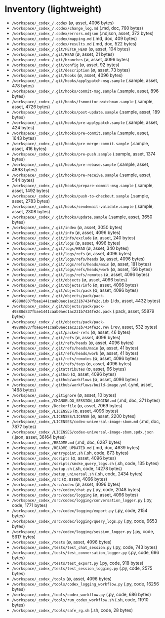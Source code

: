 # Inventory (lightweight)

- `/workspace/_codex_/.codex` (∅, asset, 4096 bytes)
- `/workspace/_codex_/.codex/change_log.md` (.md, doc, 760 bytes)
- `/workspace/_codex_/.codex/errors.ndjson` (.ndjson, asset, 372 bytes)
- `/workspace/_codex_/.codex/mapping.md` (.md, doc, 409 bytes)
- `/workspace/_codex_/.codex/results.md` (.md, doc, 522 bytes)
- `/workspace/_codex_/.git/FETCH_HEAD` (∅, asset, 104 bytes)
- `/workspace/_codex_/.git/HEAD` (∅, asset, 21 bytes)
- `/workspace/_codex_/.git/branches` (∅, asset, 4096 bytes)
- `/workspace/_codex_/.git/config` (∅, asset, 92 bytes)
- `/workspace/_codex_/.git/description` (∅, asset, 73 bytes)
- `/workspace/_codex_/.git/hooks` (∅, asset, 4096 bytes)
- `/workspace/_codex_/.git/hooks/applypatch-msg.sample` (.sample, asset, 478 bytes)
- `/workspace/_codex_/.git/hooks/commit-msg.sample` (.sample, asset, 896 bytes)
- `/workspace/_codex_/.git/hooks/fsmonitor-watchman.sample` (.sample, asset, 4726 bytes)
- `/workspace/_codex_/.git/hooks/post-update.sample` (.sample, asset, 189 bytes)
- `/workspace/_codex_/.git/hooks/pre-applypatch.sample` (.sample, asset, 424 bytes)
- `/workspace/_codex_/.git/hooks/pre-commit.sample` (.sample, asset, 1643 bytes)
- `/workspace/_codex_/.git/hooks/pre-merge-commit.sample` (.sample, asset, 416 bytes)
- `/workspace/_codex_/.git/hooks/pre-push.sample` (.sample, asset, 1374 bytes)
- `/workspace/_codex_/.git/hooks/pre-rebase.sample` (.sample, asset, 4898 bytes)
- `/workspace/_codex_/.git/hooks/pre-receive.sample` (.sample, asset, 544 bytes)
- `/workspace/_codex_/.git/hooks/prepare-commit-msg.sample` (.sample, asset, 1492 bytes)
- `/workspace/_codex_/.git/hooks/push-to-checkout.sample` (.sample, asset, 2783 bytes)
- `/workspace/_codex_/.git/hooks/sendemail-validate.sample` (.sample, asset, 2308 bytes)
- `/workspace/_codex_/.git/hooks/update.sample` (.sample, asset, 3650 bytes)
- `/workspace/_codex_/.git/index` (∅, asset, 3050 bytes)
- `/workspace/_codex_/.git/info` (∅, asset, 4096 bytes)
- `/workspace/_codex_/.git/info/exclude` (∅, asset, 240 bytes)
- `/workspace/_codex_/.git/logs` (∅, asset, 4096 bytes)
- `/workspace/_codex_/.git/logs/HEAD` (∅, asset, 340 bytes)
- `/workspace/_codex_/.git/logs/refs` (∅, asset, 4096 bytes)
- `/workspace/_codex_/.git/logs/refs/heads` (∅, asset, 4096 bytes)
- `/workspace/_codex_/.git/logs/refs/heads/main` (∅, asset, 181 bytes)
- `/workspace/_codex_/.git/logs/refs/heads/work` (∅, asset, 156 bytes)
- `/workspace/_codex_/.git/logs/refs/remotes` (∅, asset, 4096 bytes)
- `/workspace/_codex_/.git/objects` (∅, asset, 4096 bytes)
- `/workspace/_codex_/.git/objects/info` (∅, asset, 4096 bytes)
- `/workspace/_codex_/.git/objects/pack` (∅, asset, 4096 bytes)
- `/workspace/_codex_/.git/objects/pack/pack-49888d837fbae1441caab0aec1ac231b7434fe2c.idx` (.idx, asset, 4432 bytes)
- `/workspace/_codex_/.git/objects/pack/pack-49888d837fbae1441caab0aec1ac231b7434fe2c.pack` (.pack, asset, 55879 bytes)
- `/workspace/_codex_/.git/objects/pack/pack-49888d837fbae1441caab0aec1ac231b7434fe2c.rev` (.rev, asset, 532 bytes)
- `/workspace/_codex_/.git/packed-refs` (∅, asset, 46 bytes)
- `/workspace/_codex_/.git/refs` (∅, asset, 4096 bytes)
- `/workspace/_codex_/.git/refs/heads` (∅, asset, 4096 bytes)
- `/workspace/_codex_/.git/refs/heads/main` (∅, asset, 41 bytes)
- `/workspace/_codex_/.git/refs/heads/work` (∅, asset, 41 bytes)
- `/workspace/_codex_/.git/refs/remotes` (∅, asset, 4096 bytes)
- `/workspace/_codex_/.git/refs/tags` (∅, asset, 4096 bytes)
- `/workspace/_codex_/.gitattributes` (∅, asset, 66 bytes)
- `/workspace/_codex_/.github` (∅, asset, 4096 bytes)
- `/workspace/_codex_/.github/workflows` (∅, asset, 4096 bytes)
- `/workspace/_codex_/.github/workflows/build-image.yml` (.yml, asset, 1468 bytes)
- `/workspace/_codex_/.gitignore` (∅, asset, 10 bytes)
- `/workspace/_codex_/CHANGELOG_SESSION_LOGGING.md` (.md, doc, 371 bytes)
- `/workspace/_codex_/Dockerfile` (∅, asset, 7069 bytes)
- `/workspace/_codex_/LICENSES` (∅, asset, 4096 bytes)
- `/workspace/_codex_/LICENSES/LICENSE` (∅, asset, 2200 bytes)
- `/workspace/_codex_/LICENSES/codex-universal-image-sbom.md` (.md, doc, 7877 bytes)
- `/workspace/_codex_/LICENSES/codex-universal-image-sbom.spdx.json` (.json, asset, 36164 bytes)
- `/workspace/_codex_/README.md` (.md, doc, 6287 bytes)
- `/workspace/_codex_/README_UPDATED.md` (.md, doc, 4639 bytes)
- `/workspace/_codex_/entrypoint.sh` (.sh, code, 873 bytes)
- `/workspace/_codex_/scripts` (∅, asset, 4096 bytes)
- `/workspace/_codex_/scripts/smoke_query_logs.sh` (.sh, code, 135 bytes)
- `/workspace/_codex_/setup.sh` (.sh, code, 14278 bytes)
- `/workspace/_codex_/setup_universal.sh` (.sh, code, 2434 bytes)
- `/workspace/_codex_/src` (∅, asset, 4096 bytes)
- `/workspace/_codex_/src/codex` (∅, asset, 4096 bytes)
- `/workspace/_codex_/src/codex/chat.py` (.py, code, 2048 bytes)
- `/workspace/_codex_/src/codex/logging` (∅, asset, 4096 bytes)
- `/workspace/_codex_/src/codex/logging/conversation_logger.py` (.py, code, 1771 bytes)
- `/workspace/_codex_/src/codex/logging/export.py` (.py, code, 2154 bytes)
- `/workspace/_codex_/src/codex/logging/query_logs.py` (.py, code, 6653 bytes)
- `/workspace/_codex_/src/codex/logging/session_logger.py` (.py, code, 5617 bytes)
- `/workspace/_codex_/tests` (∅, asset, 4096 bytes)
- `/workspace/_codex_/tests/test_chat_session.py` (.py, code, 743 bytes)
- `/workspace/_codex_/tests/test_conversation_logger.py` (.py, code, 696 bytes)
- `/workspace/_codex_/tests/test_export.py` (.py, code, 918 bytes)
- `/workspace/_codex_/tests/test_session_logging.py` (.py, code, 2575 bytes)
- `/workspace/_codex_/tools` (∅, asset, 4096 bytes)
- `/workspace/_codex_/tools/codex_logging_workflow.py` (.py, code, 16256 bytes)
- `/workspace/_codex_/tools/codex_workflow.py` (.py, code, 686 bytes)
- `/workspace/_codex_/tools/run_codex_workflow.sh` (.sh, code, 11910 bytes)
- `/workspace/_codex_/tools/safe_rg.sh` (.sh, code, 28 bytes)
